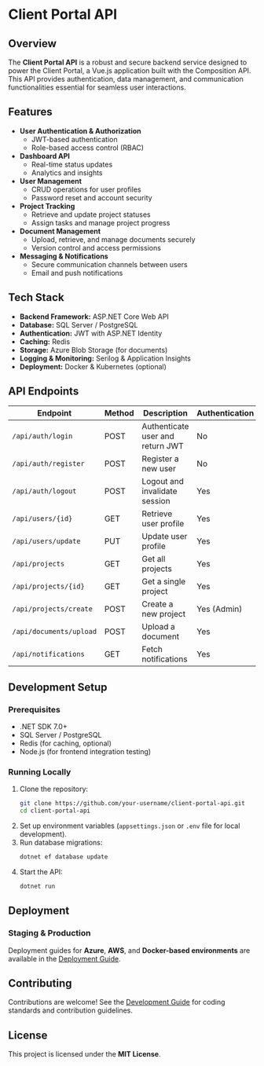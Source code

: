 # Client Portal API

## Overview
The **Client Portal API** is a robust and secure backend service designed to power the Client Portal, a Vue.js application built with the Composition API. This API provides authentication, data management, and communication functionalities essential for seamless user interactions.

## Features
- **User Authentication & Authorization**
  - JWT-based authentication
  - Role-based access control (RBAC)
- **Dashboard API**
  - Real-time status updates
  - Analytics and insights
- **User Management**
  - CRUD operations for user profiles
  - Password reset and account security
- **Project Tracking**
  - Retrieve and update project statuses
  - Assign tasks and manage project progress
- **Document Management**
  - Upload, retrieve, and manage documents securely
  - Version control and access permissions
- **Messaging & Notifications**
  - Secure communication channels between users
  - Email and push notifications

## Tech Stack
- **Backend Framework:** ASP.NET Core Web API
- **Database:** SQL Server / PostgreSQL
- **Authentication:** JWT with ASP.NET Identity
- **Caching:** Redis
- **Storage:** Azure Blob Storage (for documents)
- **Logging & Monitoring:** Serilog & Application Insights
- **Deployment:** Docker & Kubernetes (optional)

## API Endpoints
| Endpoint                   | Method | Description                           | Authentication |
|----------------------------|--------|---------------------------------------|----------------|
| `/api/auth/login`          | POST   | Authenticate user and return JWT     | No             |
| `/api/auth/register`       | POST   | Register a new user                  | No             |
| `/api/auth/logout`         | POST   | Logout and invalidate session        | Yes            |
| `/api/users/{id}`          | GET    | Retrieve user profile                | Yes            |
| `/api/users/update`        | PUT    | Update user profile                  | Yes            |
| `/api/projects`            | GET    | Get all projects                     | Yes            |
| `/api/projects/{id}`       | GET    | Get a single project                 | Yes            |
| `/api/projects/create`     | POST   | Create a new project                 | Yes (Admin)    |
| `/api/documents/upload`    | POST   | Upload a document                    | Yes            |
| `/api/notifications`       | GET    | Fetch notifications                  | Yes            |

## Development Setup
### Prerequisites
- .NET SDK 7.0+
- SQL Server / PostgreSQL
- Redis (for caching, optional)
- Node.js (for frontend integration testing)

### Running Locally
1. Clone the repository:
   ```sh
   git clone https://github.com/your-username/client-portal-api.git
   cd client-portal-api
   ```
2. Set up environment variables (`appsettings.json` or `.env` file for local development).
3. Run database migrations:
   ```sh
   dotnet ef database update
   ```
4. Start the API:
   ```sh
   dotnet run
   ```

## Deployment
### Staging & Production
Deployment guides for **Azure**, **AWS**, and **Docker-based environments** are available in the [Deployment Guide](./DEPLOYMENT.md).

## Contributing
Contributions are welcome! See the [Development Guide](./DEVELOPMENT.md) for coding standards and contribution guidelines.

## License
This project is licensed under the **MIT License**.

